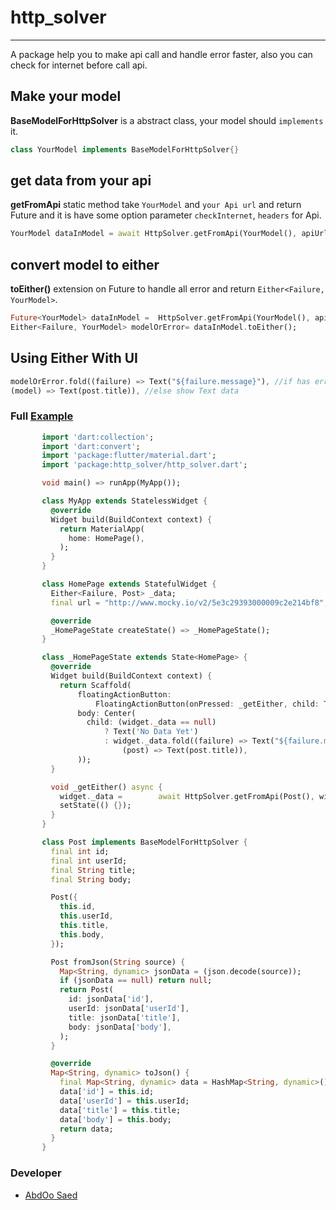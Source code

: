 # http_solver
---

A package help you to make api call and handle error faster, also you can check for internet before call api.

## Make your model

**BaseModelForHttpSolver** is a abstract class, your model should `implements` it.
```dart
class YourModel implements BaseModelForHttpSolver{}
```

## get data from your api
**getFromApi** static method take `YourModel` and `your Api url` and return Future<YourModel> and it is have some option parameter `checkInternet`, `headers` for Api.

```dart
YourModel dataInModel = await HttpSolver.getFromApi(YourModel(), apiUrl, checkInternet: true);
```

## convert model to either
**toEither()** extension on Future<yourModel> to handle all error and return `Either<Failure, YourModel>`.

```dart
Future<YourModel> dataInModel =  HttpSolver.getFromApi(YourModel(), apiUrl, checkInternet: true);
Either<Failure, YourModel> modelOrError= dataInModel.toEither();
```

## Using Either With UI
```dart
modelOrError.fold((failure) => Text("${failure.message}"), //if has error show Text with failure message
(model) => Text(post.title)), //else show Text data
```

### Full [Example](https://github.com/AbdOoSaed/http_solver/tree/master/example/example_http_solver)

```dart
       import 'dart:collection';
       import 'dart:convert';
       import 'package:flutter/material.dart';
       import 'package:http_solver/http_solver.dart';

       void main() => runApp(MyApp());

       class MyApp extends StatelessWidget {
         @override
         Widget build(BuildContext context) {
           return MaterialApp(
             home: HomePage(),
           );
         }
       }

       class HomePage extends StatefulWidget {
         Either<Failure, Post> _data;
         final url = "http://www.mocky.io/v2/5e3c29393000009c2e214bf8";

         @override
         _HomePageState createState() => _HomePageState();
       }

       class _HomePageState extends State<HomePage> {
         @override
         Widget build(BuildContext context) {
           return Scaffold(
               floatingActionButton:
                   FloatingActionButton(onPressed: _getEither, child: Text('Get')),
               body: Center(
                 child: (widget._data == null)
                     ? Text('No Data Yet')
                     : widget._data.fold((failure) => Text("${failure.message}"),
                         (post) => Text(post.title)),
               ));
         }

         void _getEither() async {
           widget._data =        await HttpSolver.getFromApi(Post(), widget.url, checkInternet: true).toEither();
           setState(() {});
         }
       }

       class Post implements BaseModelForHttpSolver {
         final int id;
         final int userId;
         final String title;
         final String body;

         Post({
           this.id,
           this.userId,
           this.title,
           this.body,
         });

         Post fromJson(String source) {
           Map<String, dynamic> jsonData = (json.decode(source));
           if (jsonData == null) return null;
           return Post(
             id: jsonData['id'],
             userId: jsonData['userId'],
             title: jsonData['title'],
             body: jsonData['body'],
           );
         }

         @override
         Map<String, dynamic> toJson() {
           final Map<String, dynamic> data = HashMap<String, dynamic>();
           data['id'] = this.id;
           data['userId'] = this.userId;
           data['title'] = this.title;
           data['body'] = this.body;
           return data;
         }
       }
```

### Developer

- [AbdOo Saed](https://github.com/AbdOoSaed)
